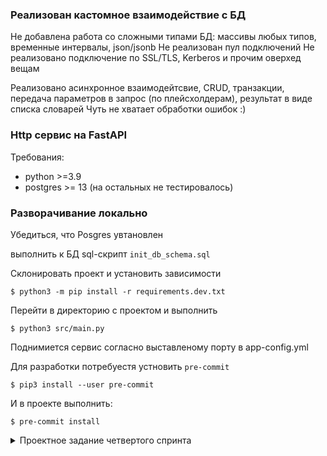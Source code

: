 ### Реализован кастомное взаимодействие с БД
Не добавлена работа со сложными типами БД: массивы любых типов, временные интервалы, json/jsonb
Не реализован пул подключений
Не реализовано подключение по SSL/TLS, Kerberos  и прочим оверхед вещам

Реализовано асинхронное взаимодейтсвие, CRUD, транзакции, передача параметров в запрос (по плейсхолдерам), результат в виде списка словарей
Чуть не хватает обработки ошибок :)

### Http сервис на FastAPI

Требования: 
- python >=3.9
- postgres >= 13 (на остальных не тестировалось)

### Разворачивание локально
Убедиться, что Posgres увтановлен

выполнить к БД sql-скрипт `init_db_schema.sql`

Склонировать проект и установить зависимости

    $ python3 -m pip install -r requirements.dev.txt

Перейти в директорию с проектом и выполнить

    $ python3 src/main.py

Поднимиется сервис согласно выставленому порту в app-config.yml


Для разработки потребуестя устновить `pre-commit`

    $ pip3 install --user pre-commit

И в проекте выполнить:

    $ pre-commit install

<details>
<summary> Проектное задание четвертого спринта </summary>

# Проектное задание четвертого спринта

Спроектируйте и реализуйте сервис для создания сокращенной формы передаваемых URL и анализа активности их использования.

Кроме этого, выберите из списка дополнительные требования и тоже реализуйте их. У каждого задания есть определённая сложность, от которой зависит количество баллов. Вам необходимо выбрать такое количество заданий, чтобы общая сумма баллов была больше 4. Выбор заданий никак не ограничен: можно выбрать все простые или одно среднее и два простых, или одно продвинутое, или решить все.

## Описание задания

Реализовать **http**-сервис, который обрабатывает поступающие запросы. Сервер стартует по адресу `http://127.0.0.1:8080`.


<details>
<summary> Список необходимых эндпойнтов (можно изменять) </summary>

1. Получить сокращенный вариант переданного URL
```python
POST /
```

Request
```json
https://...
```

Метод принимает в теле запроса строку URL для сокращения и возвращает ответ с кодом `201`.


2. Вернуть оригинальный URL
```python
GET /<url_id>
```
Метод принимает в качестве параметра идентификатор сокращенного URL и возвращает ответ с кодом `307` и оригинальным URL в заголовке `Location`.

3. Вернуть статус использования URL
```python
GET /<url_id>/status?[full-info]&&[max-result=10]&&[offset=0]
```
Метод принимает в качестве параметра идентификатор сокращенного URL и возвращает информацию о количестве переходов, совершенных по ссылке.

В ответе может содержаться как общее количество совершенных переходов, так и дополнительная детализированная информация о каждом переходе (наличие **query**-параметра **full-info** и параметров пагинации):
- время перехода/использования ссылки;
- информация о клиенте, выполнившем запрос;

</details>



### Дополнительные требования (отметить [Х] выбранные пункты):

- [x] (1 балл) Реализуйте метод `GET /ping`, который возвращает информацию о статусе доступности БД.
- [x] (1 балл) Реализуйте возможность "удаления" сохраненного URL. Запись должна оставаться, но помечаться как удаленная. При попытке получения полного URL возвращать ответ с кодом `410 Gone`.

- [x] (2 балла) Реализуйте **middlware**, блокирующий доступ к сервису запросов из запрещенных подсетей (black list).
- [ ] (2 балла) Реализуйте возможность передавать ссылки пачками (batch upload).

<details>
<summary> Описание изменений </summary>

- Метод `POST /shorten` принимает в теле запроса список URL в формате:
```python
[
    {
        "original_url": "URL for shorten"
    },
    ...
]

```
и возвращает данные в формате:
```python
[
    {
        "url_id": "<text-id>",
        "short_url": "https://...",
    },
    ...
]
```
</details>



- [ ] (3 балла) Реализуйте взаимодействие с сервисом авторизованного пользователя. Пользователь может создавать как приватные, так и публичные ссылки или изменять видимость ссылок. Вызов метода `GET /user/status` возвращает все созданные ранее ссылки в формате:

```
[
    {
        "short_id": "<text-id>",
        "short_url": "https://...",
        "original_url": "https://...",
        "type": "<public|private>"
    },
    ...
]
```

- [x] **(5 баллов) Реализовать кастомную реализацию взаимодействия с БД. Учесть возможность работы с транзакциями.


## Требования к решению

1. Используйте фреймворк FastAPI. В качестве СУБД используйте PostgreSQL (не ниже 10).
2. Используйте концепции ООП.
3. Предусмотрите обработку исключительных ситуаций. 
4. Приведите стиль кода в соответствие pep8, flake8, mypy. 
5. Логируйте результаты действий. 
6. Покройте написанный код тестами. 
</detail>